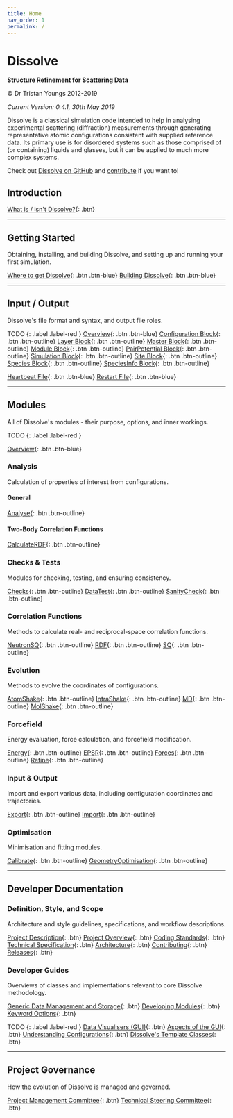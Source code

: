```yaml
---
title: Home
nav_order: 1
permalink: /
---
```

# Dissolve

**Structure Refinement for Scattering Data**

&copy; Dr Tristan Youngs 2012-2019

_Current Version: 0.4.1, 30th May 2019_

Dissolve is a classical simulation code intended to help in analysing experimental scattering (diffraction) measurements through generating representative atomic configurations consistent with supplied reference data. Its primary use is for disordered systems such as those comprised of (or containing) liquids and glasses, but it can be applied to much more complex systems.

Check out [Dissolve on GitHub](https://www.github.com/trisyoungs/dissolve) and [contribute](Developers/Contributing.md) if you want to!

## Introduction

[What is / isn't Dissolve?](Introduction/WhatIsDissolve.md){: .btn}

* * *
## Getting Started

Obtaining, installing, and building Dissolve, and setting up and running your first simulation.

[Where to get Dissolve](GettingStarted/GettingDissolve.md){: .btn .btn-blue}
[Building Dissolve](GettingStarted/BuildingDissolve.md){: .btn .btn-blue}


* * *
## Input / Output

Dissolve's file format and syntax, and output file roles.

TODO
{: .label .label-red }
[Overview](Files/InputFile/Index.md){: .btn .btn-blue}
[Configuration Block](Files/InputFile/Configuration.md){: .btn .btn-outline}
[Layer Block](Files/InputFile/Layer.md){: .btn .btn-outline}
[Master Block](Files/InputFile/Master.md){: .btn .btn-outline}
[Module Block](Files/InputFile/Module.md){: .btn .btn-outline}
[PairPotential Block](Files/InputFile/PairPotential.md){: .btn .btn-outline}
[Simulation Block](Files/InputFile/Simulation.md){: .btn .btn-outline}
[Site Block](Files/InputFile/Site.md){: .btn .btn-outline}
[Species Block](Files/InputFile/Species.md){: .btn .btn-outline}
[SpeciesInfo Block](Files/InputFile/SpeciesInfo.md){: .btn .btn-outline}

[Heartbeat File](Files/Heartbeat.md){: .btn .btn-blue}
[Restart File](Files/Restart.md){: .btn .btn-blue}

* * *
## Modules

All of Dissolve's modules - their purpose, options, and inner workings.

TODO
{: .label .label-red }

[Overview](Modules/Index.md){: .btn .btn-blue}

### Analysis
Calculation of properties of interest from configurations.

#### General
[Analyse](Modules/Analyse.md){: .btn .btn-outline}

#### Two-Body Correlation Functions
[CalculateRDF](Modules/CalculateRDF.md){: .btn .btn-outline}

### Checks & Tests
Modules for checking, testing, and ensuring consistency.

[Checks](Modules/Checks.md){: .btn .btn-outline}
[DataTest](Modules/DataTest.md){: .btn .btn-outline}
[SanityCheck](Modules/SanityCheck.md){: .btn .btn-outline}

### Correlation Functions
Methods to calculate real- and reciprocal-space correlation functions.

[NeutronSQ](Modules/NeutronSQ.md){: .btn .btn-outline}
[RDF](Modules/RDF.md){: .btn .btn-outline}
[SQ](Modules/SQ.md){: .btn .btn-outline}

### Evolution
Methods to evolve the coordinates of configurations.

[AtomShake](Modules/AtomShake.md){: .btn .btn-outline}
[IntraShake](Modules/IntraShake.md){: .btn .btn-outline}
[MD](Modules/MD.md){: .btn .btn-outline}
[MolShake](Modules/MolShake.md){: .btn .btn-outline}

### Forcefield
Energy evaluation, force calculation, and forcefield modification.

[Energy](Modules/Energy.md){: .btn .btn-outline}
[EPSR](Modules/EPSR.md){: .btn .btn-outline}
[Forces](Modules/Forces.md){: .btn .btn-outline}
[Refine](Modules/Refine.md){: .btn .btn-outline}

### Input & Output
Import and export various data, including configuration coordinates and trajectories.

[Export](Modules/Export.md){: .btn .btn-outline}
[Import](Modules/Import.md){: .btn .btn-outline}

### Optimisation
Minimisation and fitting modules.

[Calibrate](Modules/Calibrate.md){: .btn .btn-outline}
[GeometryOptimisation](Modules/GeometryOptimisation.md){: .btn .btn-outline}

* * *
## Developer Documentation

### Definition, Style, and Scope
Architecture and style guidelines, specifications, and workflow descriptions.

[Project Description](Developers/Description.md){: .btn}
[Project Overview](Developers/ProjectOverview.md){: .btn}
[Coding Standards](Developers/CodingStandards.md){: .btn}
[Technical Specification](Developers/TechnicalSpec.md){: .btn}
[Architecture](Developers/Architecture.md){: .btn}
[Contributing](Developers/Contributing.md){: .btn}
[Releases](Developers/Releases.md){: .btn}


### Developer Guides

Overviews of classes and implementations relevant to core Dissolve methodology.

[Generic Data Management and Storage](Developers/Overviews/DataManagement.md){: .btn}
[Developing Modules](Developers/Overviews/Modules.md){: .btn}
[Keyword Options](Developers/Overviews/KeywordOptions.md){: .btn}

TODO
{: .label .label-red }
[Data Visualisers (GUI)](Developers/Overviews/DataViewers.md){: .btn}
[Aspects of the GUI](Developers/Overviews/GUI.md){: .btn}
[Understanding Configurations](Developers/Overviews/Configurations.md){: .btn}
[Dissolve's Template Classes](Developers/Overviews/Templates.md){: .btn}

* * *
## Project Governance

How the evolution of Dissolve is managed and governed.

[Project Management Committee](Governance/ProjectManagementCommittee.md){: .btn}
[Technical Steering Committee](Governance/TechnicalSteeringCommittee.md){: .btn}
